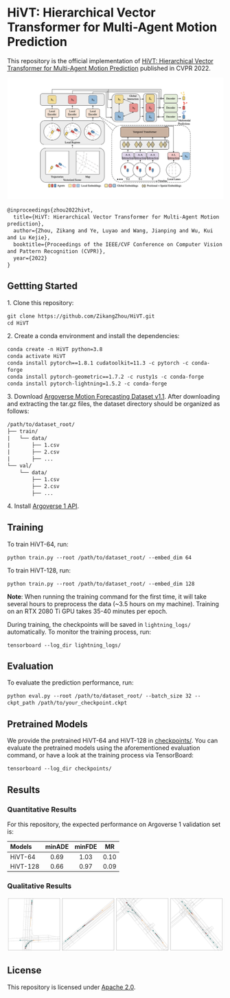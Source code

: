 # HiVT: Hierarchical Vector Transformer for Multi-Agent Motion Prediction
This repository is the official implementation of [HiVT: Hierarchical Vector Transformer for Multi-Agent Motion Prediction](https://openaccess.thecvf.com/content/CVPR2022/papers/Zhou_HiVT_Hierarchical_Vector_Transformer_for_Multi-Agent_Motion_Prediction_CVPR_2022_paper.pdf) published in CVPR 2022.

![](assets/overview.png)

```
@inproceedings{zhou2022hivt,
  title={HiVT: Hierarchical Vector Transformer for Multi-Agent Motion prediction},
  author={Zhou, Zikang and Ye, Luyao and Wang, Jianping and Wu, Kui and Lu Kejie},
  booktitle={Proceedings of the IEEE/CVF Conference on Computer Vision and Pattern Recognition (CVPR)},
  year={2022}
}
```

## Gettting Started

1\. Clone this repository:
```
git clone https://github.com/ZikangZhou/HiVT.git
cd HiVT
```

2\. Create a conda environment and install the dependencies:
```
conda create -n HiVT python=3.8
conda activate HiVT
conda install pytorch==1.8.1 cudatoolkit=11.3 -c pytorch -c conda-forge
conda install pytorch-geometric==1.7.2 -c rusty1s -c conda-forge
conda install pytorch-lightning=1.5.2 -c conda-forge
```

3\. Download [Argoverse Motion Forecasting Dataset v1.1](https://www.argoverse.org/av1.html). After downloading and extracting the tar.gz files, the dataset directory should be organized as follows:
```
/path/to/dataset_root/
├── train/
|   └── data/
|       ├── 1.csv
|       ├── 2.csv
|       ├── ...
└── val/
    └── data/
        ├── 1.csv
        ├── 2.csv
        ├── ...
```

4\. Install [Argoverse 1 API](https://github.com/argoai/argoverse-api).

## Training

To train HiVT-64, run:
```
python train.py --root /path/to/dataset_root/ --embed_dim 64
```

To train HiVT-128, run:
```
python train.py --root /path/to/dataset_root/ --embed_dim 128
```

**Note**: When running the training command for the first time, it will take several hours to preprocess the data (~3.5 hours on my machine). Training on an RTX 2080 Ti GPU takes 35-40 minutes per epoch.

During training, the checkpoints will be saved in `lightning_logs/` automatically. To monitor the training process, run:
```
tensorboard --log_dir lightning_logs/
```

## Evaluation

To evaluate the prediction performance, run:
```
python eval.py --root /path/to/dataset_root/ --batch_size 32 --ckpt_path /path/to/your_checkpoint.ckpt
```

## Pretrained Models

We provide the pretrained HiVT-64 and HiVT-128 in [checkpoints/](checkpoints). You can evaluate the pretrained models using the aforementioned evaluation command, or have a look at the training process via TensorBoard:
```
tensorboard --log_dir checkpoints/
```

## Results

### Quantitative Results

For this repository, the expected performance on Argoverse 1 validation set is:

| Models | minADE | minFDE | MR |
| :--- | :---: | :---: | :---: |
| HiVT-64 | 0.69 | 1.03 | 0.10 |
| HiVT-128 | 0.66 | 0.97 | 0.09 |

### Qualitative Results

![](assets/visualization.png)

## License

This repository is licensed under [Apache 2.0](LICENSE).

